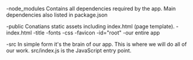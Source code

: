 -node_modules
Contains all dependencies required by the app. Main dependencies also listed in package.json

-public
Conatians static assets including index.html
(page template).
-index.html
-title
-fonts
-css
-favicon
-id="root" -our entire app

-src
In simple form it's the brain of our app.
This is where we will do all of our work.
src/index.js is the JavaScript entry point.